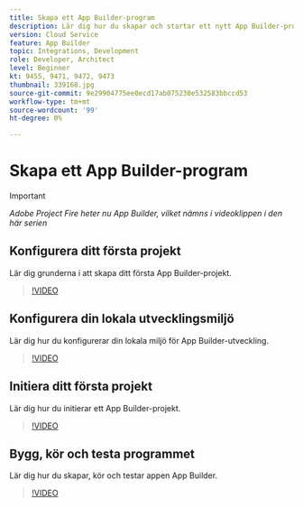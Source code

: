 ```yaml
---
title: Skapa ett App Builder-program
description: Lär dig hur du skapar och startar ett nytt App Builder-program.
version: Cloud Service
feature: App Builder
topic: Integrations, Development
role: Developer, Architect
level: Beginner
kt: 9455, 9471, 9472, 9473
thumbnail: 339168.jpg
source-git-commit: 9e29904775ee0ecd17ab075230e532583bbccd53
workflow-type: tm+mt
source-wordcount: '99'
ht-degree: 0%

---
```



# Skapa ett App Builder-program

>[!IMPORTANT]
>
> _Adobe Project Fire heter nu App Builder, vilket nämns i videoklippen i den här serien_

## Konfigurera ditt första projekt

Lär dig grunderna i att skapa ditt första App Builder-projekt.

>[!VIDEO](https://video.tv.adobe.com/v/339168/?quality=12&learn=on)

## Konfigurera din lokala utvecklingsmiljö

Lär dig hur du konfigurerar din lokala miljö för App Builder-utveckling.

>[!VIDEO](https://video.tv.adobe.com/v/339169/?quality=12&learn=on)

## Initiera ditt första projekt

Lär dig hur du initierar ett App Builder-projekt.

>[!VIDEO](https://video.tv.adobe.com/v/339170/?quality=12&learn=on)

## Bygg, kör och testa programmet

Lär dig hur du skapar, kör och testar appen App Builder.

>[!VIDEO](https://video.tv.adobe.com/v/339171/?quality=12&learn=on)
